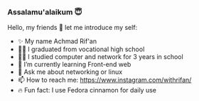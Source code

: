 ### Assalamu'alaikum 😇
Hello, my friends 👋
let me introduce my self:
- ✨ My name Achmad Rif'an
- 👨‍🎓 I graduated from vocational high school
- 👨‍💻 I studied computer and network for 3 years in school
- 🌱 I’m currently learning Front-end web
- 💬 Ask me about networking or linux
- 📫 How to reach me: https://www.instagram.com/withrifan/
- 🔥 Fun fact: I use Fedora cinnamon for daily use
